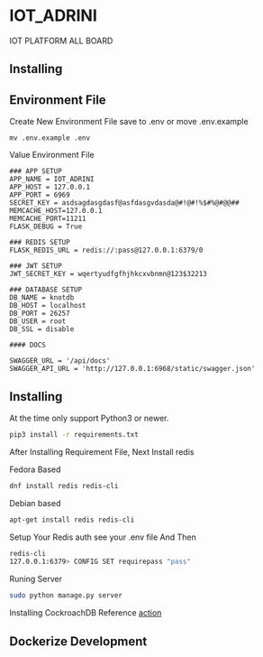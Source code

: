 # IOT_ADRINI
IOT PLATFORM ALL BOARD

## Installing

## Environment File
Create New Environment File save to .env or move .env.example 
```
mv .env.example .env
```
Value Environment File
```
### APP SETUP
APP_NAME = IOT_ADRINI
APP_HOST = 127.0.0.1
APP_PORT = 6969
SECRET_KEY = asdsagdasgdasf@asfdasgvdasda@#!@#!%$#%@#@@##
MEMCACHE_HOST=127.0.0.1
MEMCACHE_PORT=11211
FLASK_DEBUG = True

### REDIS SETUP
FLASK_REDIS_URL = redis://:pass@127.0.0.1:6379/0

### JWT SETUP
JWT_SECRET_KEY = wqertyudfgfhjhkcxvbnmn@123$32213

### DATABASE SETUP
DB_NAME = knotdb
DB_HOST = localhost
DB_PORT = 26257
DB_USER = root
DB_SSL = disable

#### DOCS

SWAGGER_URL = '/api/docs'
SWAGGER_API_URL = 'http://127.0.0.1:6968/static/swagger.json'

```

## Installing
At the time  only support Python3 or newer.

``` bash
pip3 install -r requirements.txt
```

After Installing Requirement File, Next Install redis

Fedora Based
``` bash
dnf install redis redis-cli
```

Debian based
``` bash
apt-get install redis redis-cli
```

Setup Your Redis auth see your .env file And Then

``` bash
redis-cli
127.0.0.1:6379> CONFIG SET requirepass "pass"

```

Runing Server
``` bash
sudo python manage.py server
```

Installing CockroachDB Reference [action](https://www.cockroachlabs.com/docs/stable/)

## Dockerize Development